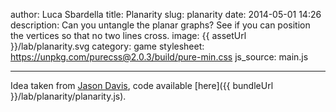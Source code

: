 author: Luca Sbardella
title: Planarity
slug: planarity
date: 2014-05-01 14:26
description: Can you untangle the planar graphs? See if you can position the vertices so that no two lines cross.
image: {{ assetUrl }}/lab/planarity.svg
category: game
stylesheet: https://unpkg.com/purecss@2.0.3/build/pure-min.css
js_source: main.js

---

<script src="{{ bundleUrl }}/lab/planarity/compiled.main.js" aspectratio="70%"></script>

Idea taken from [Jason Davis](http://www.jasondavies.com/planarity/),
code available [here]({{ bundleUrl }}/lab/planarity/planarity.js).
